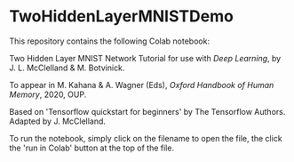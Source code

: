 # TwoHiddenLayerMNISTDemo

This repository contains the following Colab notebook:

Two Hidden Layer MNIST Network Tutorial
for use with *Deep Learning*, by J. L. McClelland & M. Botvinick.

To appear in M. Kahana & A. Wagner (Eds), *Oxford Handbook of Human Memory*, 2020, OUP.

Based on 'Tensorflow quickstart for beginners' 
by The Tensorflow Authors. Adapted by J. McClelland.

To run the notebook, simply click on the filename to open the file, the click the 'run in Colab' button at the top of the file.
